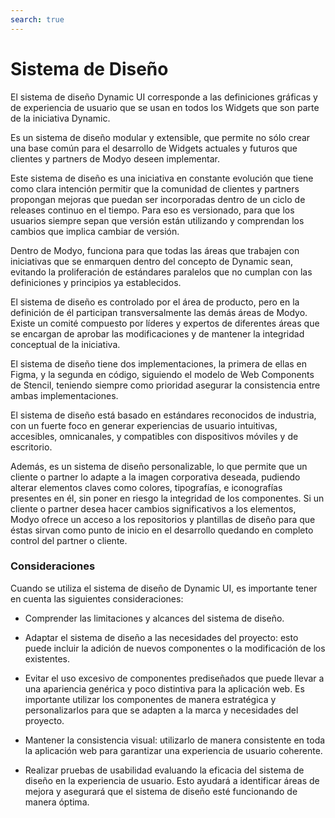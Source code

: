 ```yaml
---
search: true
---
```


# Sistema de Diseño

El sistema de diseño Dynamic UI corresponde a las definiciones gráficas y de experiencia de usuario que se usan en todos los Widgets que son parte de la iniciativa Dynamic.

Es un sistema de diseño modular y extensible, que permite no sólo crear una base común para el desarrollo de Widgets actuales y futuros que clientes y partners de Modyo deseen implementar.

Este sistema de diseño es una iniciativa en constante evolución que tiene como clara intención permitir que la comunidad de clientes y partners propongan mejoras que puedan ser incorporadas dentro de un ciclo de releases continuo en el tiempo. Para eso es versionado, para que los usuarios siempre sepan que versión están utilizando y comprendan los cambios que implica cambiar de versión.

Dentro de Modyo, funciona para que todas las áreas que trabajen con iniciativas que se enmarquen dentro del concepto de Dynamic sean, evitando la proliferación de estándares paralelos que no cumplan con las definiciones y principios ya establecidos.

El sistema de diseño es controlado por el área de producto, pero en la definición de él participan transversalmente las demás áreas de Modyo. Existe un comité compuesto por líderes y expertos de diferentes áreas que se encargan de aprobar las modificaciones y de mantener la integridad conceptual de la iniciativa.

El sistema de diseño tiene dos implementaciones, la primera de ellas en Figma, y la segunda en código, siguiendo el modelo de Web Components de Stencil, teniendo siempre como prioridad asegurar la consistencia entre ambas implementaciones. 

El sistema de diseño está basado en estándares reconocidos de industria, con un fuerte foco en generar experiencias de usuario intuitivas, accesibles, omnicanales, y compatibles con dispositivos móviles y de escritorio.

Además, es un sistema de diseño personalizable, lo que permite que un cliente o partner lo adapte a la imagen corporativa deseada, pudiendo alterar elementos claves como colores, tipografías, e iconografías presentes en él, sin poner en riesgo la integridad de los componentes. Si un cliente o partner desea hacer cambios significativos a los elementos, Modyo ofrece un acceso a los repositorios y plantillas de diseño para que éstas sirvan como punto de inicio en el desarrollo quedando en completo control del partner o cliente.


### Consideraciones

Cuando se utiliza el sistema de diseño de Dynamic UI, es importante tener en cuenta las siguientes consideraciones:

- Comprender las limitaciones y alcances del sistema de diseño.

- Adaptar el sistema de diseño a las necesidades del proyecto: esto puede incluir la adición de nuevos componentes o la modificación de los existentes.

- Evitar el uso excesivo de componentes prediseñados que puede llevar a una apariencia genérica y poco distintiva para la aplicación web. Es importante utilizar los componentes de manera estratégica y personalizarlos para que se adapten a la marca y necesidades del proyecto.

- Mantener la consistencia visual: utilizarlo de manera consistente en toda la aplicación web para garantizar una experiencia de usuario coherente.

- Realizar pruebas de usabilidad evaluando la eficacia del sistema de diseño en la experiencia de usuario. Esto ayudará a identificar áreas de mejora y asegurará que el sistema de diseño esté funcionando de manera óptima.
